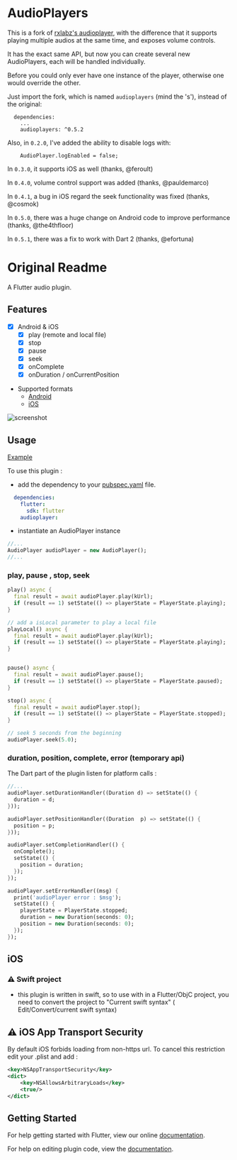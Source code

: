 # AudioPlayers

This is a fork of [rxlabz's audioplayer](https://github.com/rxlabz/audioplayer), with the difference that it supports playing multiple audios at the same time, and exposes volume controls.

It has the exact same API, but now you can create several new AudioPlayers, each will be handled individually.

Before you could only ever have one instance of the player, otherwise one would override the other.

Just import the fork, which is named `audioplayers` (mind the 's'), instead of the original:

```
  dependencies:
    ...
    audioplayers: ^0.5.2
```

Also, in `0.2.0`, I've added the ability to disable logs with:

```
    AudioPlayer.logEnabled = false;
```

In `0.3.0`, it supports iOS as well (thanks, @feroult)

In `0.4.0`, volume control support was added (thanks, @pauldemarco)

In `0.4.1`, a bug in iOS regard the seek functionality was fixed (thanks, @cosmok)

In `0.5.0`, there was a huge change on Android code to improve performance (thanks, @the4thfloor)

In `0.5.1`, there was a fix to work with Dart 2 (thanks, @efortuna)

# Original Readme

A Flutter audio plugin. 
 
## Features
 
- [x] Android & iOS
  - [x] play (remote and local file)
  - [x] stop
  - [x] pause
  - [x] seek
  - [x] onComplete
  - [x] onDuration / onCurrentPosition

- Supported formats 
  - [Android](https://developer.android.com/guide/topics/media/media-formats.html)
  - [iOS](http://www.techotopia.com/index.php/Playing_Audio_on_iOS_8_using_AVAudioPlayer#Supported_Audio_Formats)

![screenshot](https://github.com/rxlabz/audioplayer/blob/master/screenshot.png?raw=true)

## Usage

[Example](https://github.com/rxlabz/audioplayer/blob/master/example/lib/main.dart) 

To use this plugin : 

- add the dependency to your [pubspec.yaml](https://github.com/rxlabz/audioplayer/blob/master/example/pubspec.yaml) file.

```yaml
  dependencies:
    flutter:
      sdk: flutter
    audioplayer:
```

- instantiate an AudioPlayer instance

```dart
//...
AudioPlayer audioPlayer = new AudioPlayer();
//...
```

### play, pause , stop, seek

```dart
play() async {
  final result = await audioPlayer.play(kUrl);
  if (result == 1) setState(() => playerState = PlayerState.playing);
}

// add a isLocal parameter to play a local file
playLocal() async {
  final result = await audioPlayer.play(kUrl);
  if (result == 1) setState(() => playerState = PlayerState.playing);
}


pause() async {
  final result = await audioPlayer.pause();
  if (result == 1) setState(() => playerState = PlayerState.paused);
}

stop() async {
  final result = await audioPlayer.stop();
  if (result == 1) setState(() => playerState = PlayerState.stopped);
}

// seek 5 seconds from the beginning
audioPlayer.seek(5.0);

```

### duration, position, complete, error (temporary api) 

The Dart part of the plugin listen for platform calls :

```dart
//...
audioPlayer.setDurationHandler((Duration d) => setState(() {
  duration = d;
}));

audioPlayer.setPositionHandler((Duration  p) => setState(() {
  position = p;
}));

audioPlayer.setCompletionHandler(() {
  onComplete();
  setState(() {
    position = duration;
  });
});

audioPlayer.setErrorHandler((msg) {
  print('audioPlayer error : $msg');
  setState(() {
    playerState = PlayerState.stopped;
    duration = new Duration(seconds: 0);
    position = new Duration(seconds: 0);
  });
});
```

## iOS
   
### :warning: Swift project

- this plugin is written in swift, so to use with in a Flutter/ObjC project, 
you need to convert the project to "Current swift syntax" ( Edit/Convert/current swift syntax)  

## :warning: iOS App Transport Security

By default iOS forbids loading from non-https url. To cancel this restriction edit your .plist and add :
 
```xml
<key>NSAppTransportSecurity</key>
<dict>
    <key>NSAllowsArbitraryLoads</key>
    <true/>
</dict>
```

## Getting Started

For help getting started with Flutter, view our online
[documentation](http://flutter.io/).

For help on editing plugin code, view the [documentation](https://flutter.io/platform-plugins/#edit-code).
